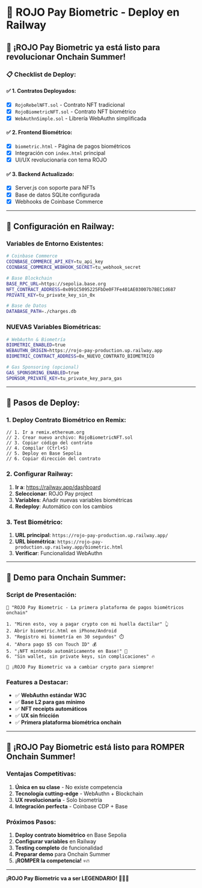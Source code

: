 # 🚀 ROJO Pay Biometric - Deploy en Railway

## 🎯 **¡ROJO Pay Biometric ya está listo para revolucionar Onchain Summer!**

### 📋 **Checklist de Deploy:**

#### ✅ **1. Contratos Deployados:**
- [x] `RojoRebelNFT.sol` - Contrato NFT tradicional
- [x] `RojoBiometricNFT.sol` - Contrato NFT biométrico
- [x] `WebAuthnSimple.sol` - Librería WebAuthn simplificada

#### ✅ **2. Frontend Biométrico:**
- [x] `biometric.html` - Página de pagos biométricos
- [x] Integración con `index.html` principal
- [x] UI/UX revolucionaria con tema ROJO

#### ✅ **3. Backend Actualizado:**
- [x] Server.js con soporte para NFTs
- [x] Base de datos SQLite configurada
- [x] Webhooks de Coinbase Commerce

---

## 🔧 **Configuración en Railway:**

### **Variables de Entorno Existentes:**
```bash
# Coinbase Commerce
COINBASE_COMMERCE_API_KEY=tu_api_key
COINBASE_COMMERCE_WEBHOOK_SECRET=tu_webhook_secret

# Base Blockchain
BASE_RPC_URL=https://sepolia.base.org
NFT_CONTRACT_ADDRESS=0x091C5095225FbDe0F7Fe401AE03007b7BEC1d687
PRIVATE_KEY=tu_private_key_sin_0x

# Base de Datos
DATABASE_PATH=./charges.db
```

### **NUEVAS Variables Biométricas:**
```bash
# WebAuthn & Biometría
BIOMETRIC_ENABLED=true
WEBAUTHN_ORIGIN=https://rojo-pay-production.up.railway.app
BIOMETRIC_CONTRACT_ADDRESS=0x_NUEVO_CONTRATO_BIOMETRICO

# Gas Sponsoring (opcional)
GAS_SPONSORING_ENABLED=true
SPONSOR_PRIVATE_KEY=tu_private_key_para_gas
```

---

## 🚀 **Pasos de Deploy:**

### **1. Deploy Contrato Biométrico en Remix:**
```solidity
// 1. Ir a remix.ethereum.org
// 2. Crear nuevo archivo: RojoBiometricNFT.sol
// 3. Copiar código del contrato
// 4. Compilar (Ctrl+S)
// 5. Deploy en Base Sepolia
// 6. Copiar dirección del contrato
```

### **2. Configurar Railway:**
1. **Ir a**: https://railway.app/dashboard
2. **Seleccionar**: ROJO Pay project
3. **Variables**: Añadir nuevas variables biométricas
4. **Redeploy**: Automático con los cambios

### **3. Test Biométrico:**
1. **URL principal**: `https://rojo-pay-production.up.railway.app/`
2. **URL biométrica**: `https://rojo-pay-production.up.railway.app/biometric.html`
3. **Verificar**: Funcionalidad WebAuthn

---

## 🎪 **Demo para Onchain Summer:**

### **Script de Presentación:**
```
🎯 "ROJO Pay Biometric - La primera plataforma de pagos biométricos onchain"

1. "Miren esto, voy a pagar crypto con mi huella dactilar" 👆
2. Abrir biometric.html en iPhone/Android
3. "Registro mi biometría en 30 segundos" ⏱️
4. "Ahora pago $5 con Touch ID" 💰
5. "¡NFT minteado automáticamente en Base!" 🎨
6. "Sin wallet, sin private keys, sin complicaciones" 🔥

🎉 ¡ROJO Pay Biometric va a cambiar crypto para siempre!
```

### **Features a Destacar:**
- ✅ **WebAuthn estándar W3C**
- ✅ **Base L2 para gas mínimo**
- ✅ **NFT receipts automáticos**
- ✅ **UX sin fricción**
- ✅ **Primera plataforma biométrica onchain**

---

## 🔴 **¡ROJO Pay Biometric está listo para ROMPER Onchain Summer!**

### **Ventajas Competitivas:**
1. **Única en su clase** - No existe competencia
2. **Tecnología cutting-edge** - WebAuthn + Blockchain
3. **UX revolucionaria** - Solo biometría
4. **Integración perfecta** - Coinbase CDP + Base

### **Próximos Pasos:**
1. **Deploy contrato biométrico** en Base Sepolia
2. **Configurar variables** en Railway
3. **Testing completo** de funcionalidad
4. **Preparar demo** para Onchain Summer
5. **¡ROMPER la competencia!** 💀🔥

---

**¡ROJO Pay Biometric va a ser LEGENDARIO! 🔴🚀💀**
